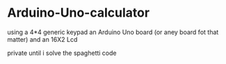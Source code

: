 # Arduino-Uno-calculator
using a 4*4 generic keypad an Arduino Uno board (or aney board fot that matter) and an 16X2 Lcd 

private until i solve the spaghetti code 
